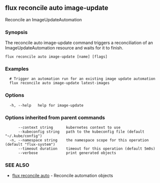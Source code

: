 ## flux reconcile auto image-update

Reconcile an ImageUpdateAutomation

### Synopsis

The reconcile auto image-update command triggers a reconciliation of an ImageUpdateAutomation resource and waits for it to finish.

```
flux reconcile auto image-update [name] [flags]
```

### Examples

```
  # Trigger an automation run for an existing image update automation
  flux reconcile auto image-update latest-images

```

### Options

```
  -h, --help   help for image-update
```

### Options inherited from parent commands

```
      --context string      kubernetes context to use
      --kubeconfig string   path to the kubeconfig file (default "~/.kube/config")
  -n, --namespace string    the namespace scope for this operation (default "flux-system")
      --timeout duration    timeout for this operation (default 5m0s)
      --verbose             print generated objects
```

### SEE ALSO

* [flux reconcile auto](flux_reconcile_auto.md)	 - Reconcile automation objects

